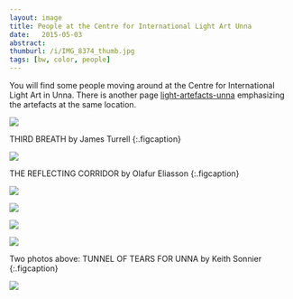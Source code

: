 ```yaml
---
layout: image
title: People at the Centre for International Light Art Unna
date:   2015-05-03
abstract: 
thumburl: /i/IMG_8374_thumb.jpg
tags: [bw, color, people]
---
```

You will find some people moving around at the Centre for International Light Art in Unna. There is another page [light-artefacts-unna]({{site.url}}/light-artefacts-unna) emphasizing the artefacts at the same location. 

![]({{site.url}}/i/IMG_8374.jpg)

THIRD BREATH by James Turrell
{:.figcaption}

![]({{site.url}}/i/IMG_8282.jpg)

THE REFLECTING CORRIDOR by Olafur Eliasson
{:.figcaption}


![]({{site.url}}/i/IMG_8347.jpg)

![]({{site.url}}/i/IMG_8275.jpg)


![]({{site.url}}/i/IMG_8258.jpg)

![]({{site.url}}/i/IMG_8256.jpg)

Two photos above: TUNNEL OF TEARS FOR UNNA by Keith Sonnier
{:.figcaption}

![]({{site.url}}/i/IMG_8355.jpg)